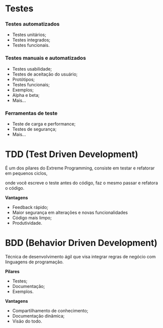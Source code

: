 # Testes

### Testes automatizados

* Testes unitários;
* Testes integrados;
* Testes funcionais.

### Testes manuais e automatizados

* Testes usabilidade;
* Testes de aceitação do usuário;
* Protótipos;
* Testes funcionais;
* Exemplos;
* Alpha e beta;
* Mais...

### Ferramentas de teste

* Teste de carga e performance;
* Testes de segurança;
* Mais...

# TDD (Test Driven Development)

É um dos pilares do Extreme Programming, consiste em testar e refatorar em pequenos ciclos, 

onde você escreve o teste antes do código, faz o mesmo passar e refatora o código.

<b> Vantagens </b>

* Feedback rápido;
* Maior segurança em alterações e novas funcionalidades
* Código mais limpo;
* Produtividade.

# BDD (Behavior Driven Development)

Técnica de desenvolvimento ágil que visa integrar regras de negócio com linguagens de programação.



<b> Pilares </b>

* Testes;
* Documentação;
* Exemplos.

<b> Vantagens </b>

* Compartilhamento de conhecimento;
* Documentação dinâmica;
* Visão do todo.
